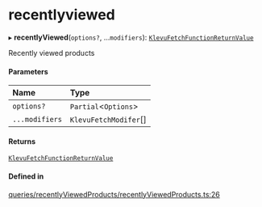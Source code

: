 # recentlyviewed
      
▸ **recentlyViewed**(`options?`, ...`modifiers`): [`KlevuFetchFunctionReturnValue`](klevufetchfunctionreturnvalue.md)

Recently viewed products

#### Parameters

| Name | Type |
| :------ | :------ |
| `options?` | `Partial`<`Options`\> |
| `...modifiers` | `KlevuFetchModifer`[] |

#### Returns

[`KlevuFetchFunctionReturnValue`](klevufetchfunctionreturnvalue.md)

#### Defined in

[queries/recentlyViewedProducts/recentlyViewedProducts.ts:26](https://github.com/klevultd/frontend-sdk/blob/1b37b18/packages/klevu-core/src/queries/recentlyViewedProducts/recentlyViewedProducts.ts#L26)

